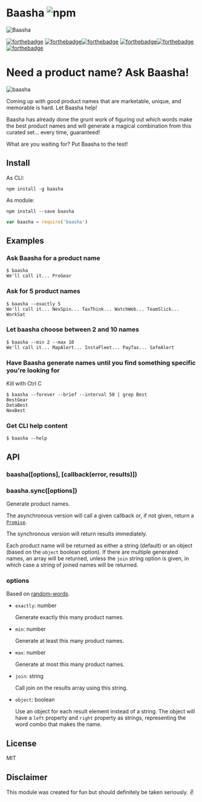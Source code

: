 # Baasha ![npm](https://img.shields.io/npm/v/baasha.svg)

![Baasha](https://m.media-amazon.com/images/S/aplus-seller-content-images-us-east-1/ATVPDKIKX0DER/A1DQ4YPN2B87YV/959fae1b-5f1d-4c7e-8ddb-ac1a5d5c0459._CR120,0,360,180_PT0_SX350__.png)

[![forthebadge](https://forthebadge.com/images/badges/built-with-swag.svg)](https://forthebadge.com) [![forthebadge](https://forthebadge.com/images/badges/its-not-a-lie-if-you-believe-it.svg)](https://forthebadge.com)[![forthebadge](https://forthebadge.com/images/badges/made-with-javascript.svg)](https://forthebadge.com) [![forthebadge](https://forthebadge.com/images/badges/just-plain-nasty.svg)](https://forthebadge.com)[![forthebadge](https://forthebadge.com/images/badges/powered-by-netflix.svg)](https://forthebadge.com) [![forthebadge](https://forthebadge.com/images/badges/makes-people-smile.svg)](https://forthebadge.com)
# Need a product name? Ask Baasha!

![baasha](https://pbs.twimg.com/media/B7PM45ZIYAA1bpN.jpg)

Coming up with good product names that are marketable, unique, and memorable is
hard. Let Baasha help!

Baasha has already done the grunt work of figuring out which words make the best
product names and will generate a magical combination from this curated set...
every time, guaranteed!

What are you waiting for? Put Baasha to the test!

## Install

As CLI:

```
npm install -g baasha
```

As module:

```
npm install --save baasha
```

```js
var baasha = require('baasha')
```

## Examples

### Ask Baasha for a product name

```console
$ baasha
We'll call it... ProGear
```

### Ask for 5 product names

```console
$ baasha --exactly 5
We'll call it... NexSpin... TaxThink... WatchWeb... TeamSlick... WorkSat
```

### Let baasha choose between 2 and 10 names

```console
$ baasha --min 2 --max 10
We'll call it... MapAlert... InstaFleet... PayTax... SafeAlert
```

### Have Baasha generate names until you find something specific you're looking for

Kill with Ctrl C

```console
$ baasha --forever --brief --interval 50 | grep Best
BestGear
DataBest
NexBest
```

### Get CLI help content

```console
$ baasha --help
```

## API

### baasha([options], [callback(error, results)])
### baasha.sync([options])

Generate product names.

The asynchronous version will call a given callback or, if not given, return a
[`Promise`](https://developer.mozilla.org/en-US/docs/Web/JavaScript/Reference/Global_Objects/Promise).

The synchronous version will return results immediately.

Each product name will be returned as either a string (default) or an object
(based on the `object` boolean option). If there are multiple generated names,
an array will be returned, unless the `join` string option is given, in which
case a string of joined names will be returned.

### options

Based on [random-words](https://www.npmjs.com/package/random-words).

- `exactly`: number

    Generate exactly this many product names.

- `min`: number

    Generate at least this many product names.

- `max`: number

    Generate at most this many product names.

- `join`: string

    Call join on the results array using this string.

- `object`: boolean

    Use an object for each result element instead of a string. The object will
    have a `left` property and `right` property as strings, representing the
    word combo that makes the name.

## License

MIT

## Disclaimer

This module was created for fun but should definitely be taken seriously. ✌
